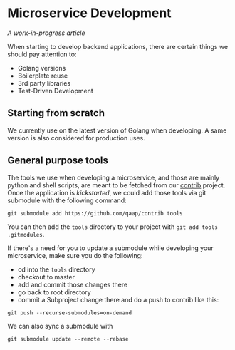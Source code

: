 # Microservice Development

*A work-in-progress article*

When starting to develop backend applications, there are certain things we should pay attention to:
* Golang versions
* Boilerplate reuse
* 3rd party libraries
* Test-Driven Development

## Starting from scratch

We currently use on the latest version of Golang when developing. A same version is also considered for production uses.

## General purpose tools

The tools we use when developing a microservice, and those are mainly python and shell scripts,
are meant to be fetched from our [contrib](https://github.com/elpheria/contrib) project.  
Once the application is *kickstarted*, we could add those tools via git submodule with the following command:

```git submodule add https://github.com/qaap/contrib tools```

You can then add the `tools` directory to your project with `git add tools .gitmodules`.

If there's a need for you to update a submodule while developing your microservice,
make sure you do the following:
* cd into the ```tools``` directory
* checkout to master
* add and commit those changes there
* go back to root directory
* commit a Subproject change there and do a push to contrib like this:

```git push --recurse-submodules=on-demand```

We can also sync a submodule with

```git submodule update --remote --rebase```
